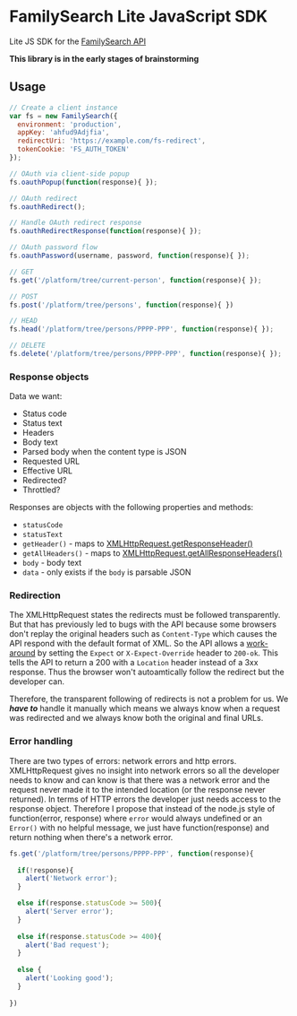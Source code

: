 # FamilySearch Lite JavaScript SDK

Lite JS SDK for the [FamilySearch API](https://familysearch.org/developers/)

__This library is in the early stages of brainstorming__

## Usage

```js
// Create a client instance
var fs = new FamilySearch({
  environment: 'production',
  appKey: 'ahfud9Adjfia',
  redirectUri: 'https://example.com/fs-redirect',
  tokenCookie: 'FS_AUTH_TOKEN'
});

// OAuth via client-side popup
fs.oauthPopup(function(response){ });

// OAuth redirect
fs.oauthRedirect();

// Handle OAuth redirect response
fs.oauthRedirectResponse(function(response){ });

// OAuth password flow
fs.oauthPassword(username, password, function(response){ });

// GET
fs.get('/platform/tree/current-person', function(response){ });

// POST
fs.post('/platform/tree/persons', function(response){ })

// HEAD
fs.head('/platform/tree/persons/PPPP-PPP', function(response){ });

// DELETE
fs.delete('/platform/tree/persons/PPPP-PPP', function(response){ });
```

### Response objects

Data we want:

* Status code
* Status text
* Headers
* Body text
* Parsed body when the content type is JSON
* Requested URL
* Effective URL
* Redirected?
* Throttled?

Responses are objects with the following properties and methods:

* `statusCode`
* `statusText`
* `getHeader()` - maps to [XMLHttpRequest.getResponseHeader()](https://developer.mozilla.org/en-US/docs/Web/API/XMLHttpRequest/getResponseHeader)
* `getAllHeaders()` - maps to [XMLHttpRequest.getAllResponseHeaders()](https://developer.mozilla.org/en-US/docs/Web/API/XMLHttpRequest/getAllResponseHeaders)
* `body` - body text
* `data` - only exists if the `body` is parsable JSON

### Redirection

The XMLHttpRequest states the redirects must be followed transparently. But that
has previously led to bugs with the API because some browsers don't replay the
original headers such as `Content-Type` which causes the API respond with the
default format of XML. So the API allows a [work-around](https://groups.google.com/a/ldsmail.net/d/msg/FSDN/pmeDFTspA4c/aTTHlddbv5QJ)
by setting the `Expect` or `X-Expect-Override` header to `200-ok`. This tells the API
to return a 200 with a `Location` header instead of a 3xx response. Thus the
browser won't autoamtically follow the redirect but the developer can.

Therefore, the transparent following of redirects is not a problem for us. We
___have to___ handle it manually which means we always know when a request was
redirected and we always know both the original and final URLs.

### Error handling

There are two types of errors: network errors and http errors. XMLHttpRequest
gives no insight into network errors so all the developer needs to know and
can know is that there was a network error and the request never made it to
the intended location (or the response never returned). In terms of HTTP
errors the developer just needs access to the response object. Therefore I
propose that instead of the node.js style of function(error, response) where
`error` would always undefined or an `Error()` with no helpful message, we
just have function(response) and return nothing when there's a network error.

```js
fs.get('/platform/tree/persons/PPPP-PPP', function(response){
  
  if(!response){
    alert('Network error');
  } 

  else if(response.statusCode >= 500){
    alert('Server error');
  }
  
  else if(response.statusCode >= 400){
    alert('Bad request');
  }
  
  else {
    alert('Looking good');
  }
    
})
```